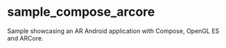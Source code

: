 # sample_compose_arcore
Sample showcasing an AR Android application with Compose, OpenGL ES and ARCore.
